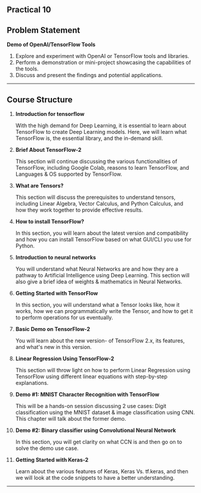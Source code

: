 ## Practical 10

## Problem Statement

**Demo of OpenAI/TensorFlow Tools**

1. Explore and experiment with OpenAI or TensorFlow tools and libraries.
1. Perform a demonstration or mini-project showcasing the capabilities of the tools.
1. Discuss and present the findings and potential applications.

---

## Course Structure

1. **Introduction for tensorflow**
    
    With the high demand for Deep Learning, it is essential to learn about TensorFlow to create Deep Learning models. Here, we will learn what TensorFlow is, the essential library, and the in-demand skill.
    
2. **Brief About TensorFlow-2**
    
    This section will continue discussing the various functionalities of TensorFlow, including Google Colab, reasons to learn TensorFlow, and Languages & OS supported by TensorFlow.
    
3. **What are Tensors?**
    
    This section will discuss the prerequisites to understand tensors, including Linear Algebra, Vector Calculus, and Python Calculus, and how they work together to provide effective results.
    
4. **How to install TensorFlow?**
    
    In this section, you will learn about the latest version and compatibility and how you can install TensorFlow based on what GUI/CLI you use for Python.
    
5. **Introduction to neural networks**
    
    You will understand what Neural Networks are and how they are a pathway to Artificial Intelligence using Deep Learning. This section will also give a brief idea of weights & mathematics in Neural Networks.
    
6. **Getting Started with TensorFlow**
    
    In this section, you will understand what a Tensor looks like, how it works, how we can programmatically write the Tensor, and how to get it to perform operations for us eventually.
    
7. **Basic Demo on TensorFlow-2**
    
    You will learn about the new version- of TensorFlow 2.x, its features, and what's new in this version.
    
8. **Linear Regression Using TensorFlow-2**
    
    This section will throw light on how to perform Linear Regression using TensorFlow using different linear equations with step-by-step explanations.
    
9. **Demo #1: MNIST Character Recognition with TensorFlow**
    
    This will be a hands-on session discussing 2 use cases: Digit classification using the MNIST dataset & image classification using CNN. This chapter will talk about the former demo.
    
10. **Demo #2: Binary classifier using Convolutional Neural Network**
    
    In this section, you will get clarity on what CCN is and then go on to solve the demo use case.
    
11. **Getting Started with Keras-2**
    
    Learn about the various features of Keras, Keras Vs. tf.keras, and then we will look at the code snippets to have a better understanding.

---

